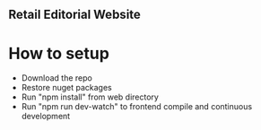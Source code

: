 ## Retail Editorial Website

# How to setup

- Download the repo
- Restore nuget packages
- Run "npm install" from web directory
- Run "npm run dev-watch" to frontend compile and continuous development